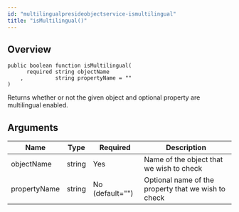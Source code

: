 ```yaml
---
id: "multilingualpresideobjectservice-ismultilingual"
title: "isMultilingual()"
---
```



## Overview




```luceescript
public boolean function isMultilingual(
      required string objectName  
    ,          string propertyName = ""
)
```

Returns whether or not the given object and optional property are multilingual
enabled.

## Arguments


<div class="table-responsive"><table class="table"><thead><tr><th>Name</th><th>Type</th><th>Required</th><th>Description</th></tr></thead><tbody><tr><td>objectName</td><td>string</td><td>Yes</td><td>Name of the object that we wish to check</td></tr><tr><td>propertyName</td><td>string</td><td>No (default="")</td><td>Optional name of the property that we wish to check</td></tr></tbody></table></div>